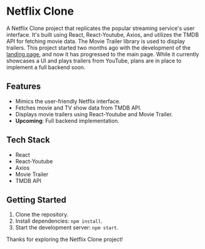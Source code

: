 # Netflix Clone

A Netflix Clone project that replicates the popular streaming service's user interface. It's built using React, React-Youtube, Axios, and utilizes the TMDB API for fetching movie data. The Movie Trailer library is used to display trailers. This project started two months ago with the development of the [landing page](https://github.com/pushan-alagiya/Netflix-Clone), and now it has progressed to the main page. While it currently showcases a UI and plays trailers from YouTube, plans are in place to implement a full backend soon.

## Features

- Mimics the user-friendly Netflix interface.
- Fetches movie and TV show data from TMDB API.
- Displays movie trailers using React-Youtube and Movie Trailer.
- **Upcoming**: Full backend implementation.

## Tech Stack

- React
- React-Youtube
- Axios
- Movie Trailer
- TMDB API

## Getting Started

1. Clone the repository.
2. Install dependencies: `npm install`.
3. Start the development server: `npm start`.

Thanks for exploring the Netflix Clone project!
